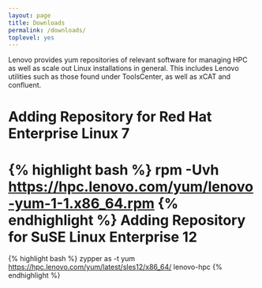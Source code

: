 ```yaml
---
layout: page
title: Downloads
permalink: /downloads/
toplevel: yes
---
```


Lenovo provides yum repositories of relevant software for managing HPC as well
as scale out Linux installations in general.  This includes Lenovo utilities
such as those found under ToolsCenter, as well as xCAT and confluent.

Adding Repository for Red Hat Enterprise Linux 7
============================
{% highlight bash %}
rpm -Uvh https://hpc.lenovo.com/yum/lenovo-yum-1-1.x86_64.rpm
{% endhighlight %}
Adding Repository for SuSE Linux Enterprise 12
============================
{% highlight bash %}
zypper as -t yum https://hpc.lenovo.com/yum/latest/sles12/x86_64/ lenovo-hpc
{% endhighlight %}
